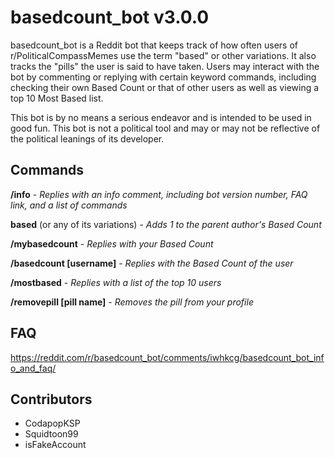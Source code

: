 # basedcount_bot v3.0.0

basedcount_bot is a Reddit bot that keeps track of how often users of r/PoliticalCompassMemes use the term "based" or other variations. It also tracks the "pills" the user is said to have taken.
Users may interact with the bot by commenting or replying with certain keyword commands, including checking their own Based Count or that of other users as well as viewing a top 10 Most Based list.

This bot is by no means a serious endeavor and is intended to be used in good fun. This bot is not a political tool and may or may not be reflective of the political leanings of its developer.

## Commands

**/info** - *Replies with an info comment, including bot version number, FAQ link, and a list of commands*

**based** (or any of its variations) - *Adds 1 to the parent author's Based Count*

**/mybasedcount** - *Replies with your Based Count*

**/basedcount [username]** - *Replies with the Based Count of the user*

**/mostbased** - *Replies with a list of the top 10 users*

**/removepill [pill name]** - *Removes the pill from your profile*

## FAQ

https://reddit.com/r/basedcount_bot/comments/iwhkcg/basedcount_bot_info_and_faq/

## Contributors

- CodapopKSP
- Squidtoon99
- isFakeAccount
